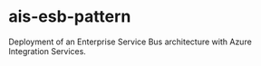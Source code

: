 # ais-esb-pattern
Deployment of an Enterprise Service Bus architecture with Azure Integration Services.
